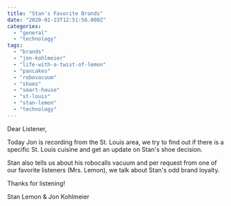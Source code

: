 ```yaml
---
title: "Stan's Favorite Brands"
date: "2020-01-23T12:51:56.000Z"
categories: 
  - "general"
  - "technology"
tags: 
  - "brands"
  - "jon-kohlmeier"
  - "life-with-a-twist-of-lemon"
  - "pancakes"
  - "robovacuum"
  - "shoes"
  - "smart-house"
  - "st-louis"
  - "stan-lemon"
  - "technology"
---
```


Dear Listener,

Today Jon is recording from the St. Louis area, we try to find out if there is a specific St. Louis cuisine and get an update on Stan's shoe decision.

Stan also tells us about his robocalls vacuum and per request from one of our favorite listeners (Mrs. Lemon), we talk about Stan's odd brand loyalty.

Thanks for listening!

Stan Lemon & Jon Kohlmeier
